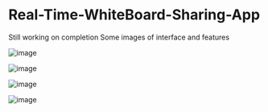 # Real-Time-WhiteBoard-Sharing-App
 
Still working on completion
Some images of interface and features


![image](https://github.com/varshith03/Real-Time-WhiteBoard-Sharing-App/assets/56431994/06189279-dcb1-4d1b-a12a-5b2a4e07ddbd)

![image](https://github.com/varshith03/Real-Time-WhiteBoard-Sharing-App/assets/56431994/46b38570-b270-4702-b3ba-abf8796659e4)

![image](https://github.com/varshith03/Real-Time-WhiteBoard-Sharing-App/assets/56431994/3a39ca99-d0b1-4763-af1f-7ee4d2d5f03e)

![image](https://github.com/varshith03/Real-Time-WhiteBoard-Sharing-App/assets/56431994/48271b30-d042-46ad-b1a5-5256b853579e)
